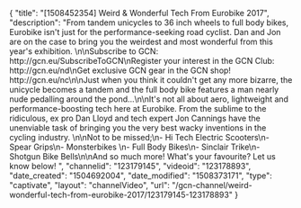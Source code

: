 {
    "title": "[1508452354] Weird & Wonderful Tech From Eurobike 2017",
    "description": "From tandem unicycles to 36 inch wheels to full body bikes, Eurobike isn't just for the performance-seeking road cyclist. Dan and Jon are on the case to bring you the weirdest and most wonderful from this year's exhibition. \n\nSubscribe to GCN: http:\/\/gcn.eu\/SubscribeToGCN\nRegister your interest in the GCN Club: http:\/\/gcn.eu\/nd\nGet exclusive GCN gear in the GCN shop! http:\/\/gcn.eu\/nc\n\nJust when you think it couldn't get any more bizarre, the unicycle becomes a tandem and the full body bike features a man nearly nude pedalling around the pond...\n\nIt's not all about aero, lightweight and performance-boosting tech here at Eurobike. From the sublime to the ridiculous, ex pro Dan Lloyd and tech expert Jon Cannings have the unenviable task of bringing you the very best wacky inventions in the cycling industry. \n\nNot to be missed;\n- Hi Tech Electric Scooters\n- Spear Grips\n- Monsterbikes \n- Full Body Bikes\n- Sinclair Trike\n- Shotgun Bike Bells\n\nAnd so much more! What's your favourite? Let us know below! ",
    "channelid": "123179145",
    "videoid": "123178893",
    "date_created": "1504692004",
    "date_modified": "1508373171",
    "type": "captivate",
    "layout": "channelVideo",
    "url": "\/gcn-channel\/weird-wonderful-tech-from-eurobike-2017\/123179145-123178893"
}